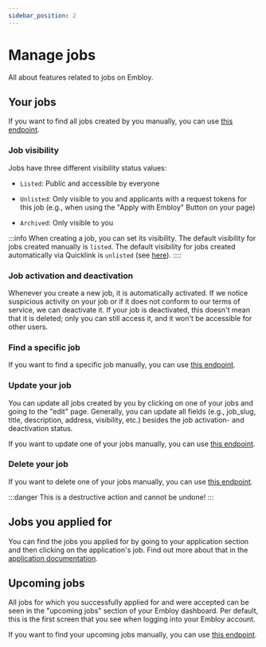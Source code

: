 ```yaml
---
sidebar_position: 2
---
```


# Manage jobs

All about features related to jobs on Embloy.

## Your jobs

If you want to find all jobs created by you manually, you can use [this endpoint](https://www.postman.com/embloy/workspace/embloy-workspace/request/24977803-0214db05-841a-452d-bad9-19e0a0187e6a).

### Job visibility

Jobs have three different visibility status values:

- `Listed`: Public and accessible by everyone

- `Unlisted`: Only visible to you and applicants with a request tokens for this job (e.g., when using the "Apply with Embloy" Button on your page)

- `Archived`: Only visible to you

:::info
When creating a job, you can set its visibility. The default visibility for jobs created manually is `listed`. The default visibility for jobs created automatically via Quicklink is `unlisted` (see [here](./create_jobs.md#automatically-create-jobs-with-quicklink)).
::::

### Job activation and deactivation

Whenever you create a new job, it is automatically activated. If we notice suspicious activity on your job or if it does not conform to our terms of service, we can deactivate it. If your job is deactivated, this doesn't mean that it is deleted; only you can still access it, and it won't be accessible for other users.

### Find a specific job

If you want to find a specific job manually, you can use [this endpoint](https://www.postman.com/embloy/workspace/embloy-workspace/request/24977803-c2661a5f-45ec-404f-81d6-f05b112ef1cc).

### Update your job

You can update all jobs created by you by clicking on one of your jobs and going to the "edit" page. Generally, you can update all fields (e.g., job_slug, title, description, address, visibility, etc.) besides the job activation- and deactivation status.

If you want to update one of your jobs manually, you can use [this endpoint](https://www.postman.com/embloy/workspace/embloy-workspace/request/24977803-8917ff93-4b2b-486c-849b-a63e6d2b450e).

### Delete your job

If you want to delete one of your jobs manually, you can use [this endpoint](https://www.postman.com/embloy/workspace/embloy-workspace/request/24977803-ca649118-734f-426d-8833-ec2395a7e720).

:::danger
This is a destructive action and cannot be undone!
:::

## Jobs you applied for

You can find the jobs you applied for by going to your application section and then clicking on the application's job. Find out more about that in the [application documentation](https://developers.embloy.com/docs/category/applications).

## Upcoming jobs

All jobs for which you successfully applied for and were accepted can be seen in the "upcoming jobs" section of your Embloy dashboard. Per default, this is the first screen that you see when logging into your Embloy account.

If you want to find your upcoming jobs manually, you can use [this endpoint](https://www.postman.com/embloy/workspace/embloy-workspace/request/24977803-8f9af903-11f1-4822-8ba5-7f31ba908862).

